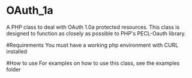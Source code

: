 # OAuth_1a
A PHP class to deal with OAuth 1.0a protected resources.  This class is designed to function as closely as possible to PHP's PECL-Oauth library.

#Requirements
You must have a working php environment with CURL installed

#How to use
For examples on how to use this class, see the examples folder
